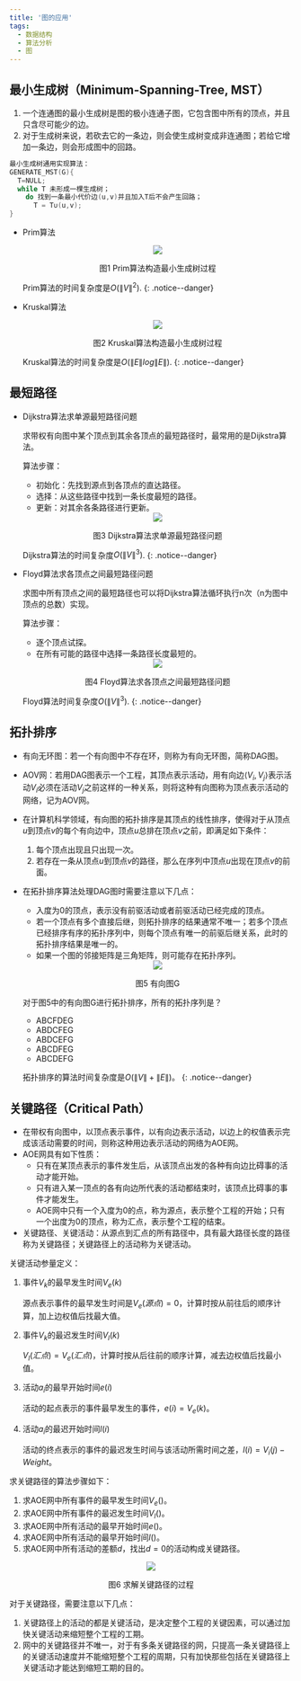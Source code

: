 ```yaml
---
title: '图的应用'
tags:
  - 数据结构
  - 算法分析
  - 图
---
```


## 最小生成树（Minimum-Spanning-Tree, MST）
  1. 一个连通图的最小生成树是图的极小连通子图，它包含图中所有的顶点，并且只含尽可能少的边。
  2. 对于生成树来说，若砍去它的一条边，则会使生成树变成非连通图；若给它增加一条边，则会形成图中的回路。


```c
最小生成树通用实现算法：
GENERATE_MST(G){
  T=NULL;
  while T 未形成一棵生成树；
    do 找到一条最小代价边(u,v)并且加入T后不会产生回路；
      T = T∪(u,v);
}
```

* Prim算法
  <div align='center'>
    <img src="/assets/images/3/graph10.jpg">
    <p>图1 Prim算法构造最小生成树过程</p>
  </div>

  Prim算法的时间复杂度是$O\left ( \left \| V\right \|^{2}\right )$.
  {: .notice--danger}

* Kruskal算法
  <div align='center'>
    <img src="/assets/images/3/graph11.jpg">
    <p>图2 Kruskal算法构造最小生成树过程</p>
  </div>

  Kruskal算法的时间复杂度是$O\left ( \left \| E\right \| log\left \| E\right \|\right )$.
  {: .notice--danger}

## 最短路径
* Dijkstra算法求单源最短路径问题
  
  求带权有向图中某个顶点到其余各顶点的最短路径时，最常用的是Dijkstra算法。

  算法步骤：
  - 初始化：先找到源点到各顶点的直达路径。
  - 选择：从这些路径中找到一条长度最短的路径。
  - 更新：对其余各条路径进行更新。
  
  <div align='center'>
    <img src="/assets/images/3/graph12.jpg">
    <p>图3 Dijkstra算法求单源最短路径问题</p>
  </div>

  Dijkstra算法的时间复杂度$O\left ( \left \| V\right \|^{3}\right )$.
  {: .notice--danger}

* Floyd算法求各顶点之间最短路径问题
  
  求图中所有顶点之间的最短路径也可以将Dijkstra算法循环执行n次（n为图中顶点的总数）实现。

  算法步骤：
  - 逐个顶点试探。
  - 在所有可能的路径中选择一条路径长度最短的。

  <div align='center'>
    <img src="/assets/images/3/graph13.jpg">
    <p>图4 Floyd算法求各顶点之间最短路径问题</p>
  </div>

  Floyd算法时间复杂度$O\left ( \left \| V\right \|^{3}\right )$.
  {: .notice--danger}

## 拓扑排序

- 有向无环图：若一个有向图中不存在环，则称为有向无环图，简称DAG图。
- AOV网：若用DAG图表示一个工程，其顶点表示活动，用有向边$\left \langle V_{i},V_{j}\right \rangle$表示活动$V_{i}$必须在活动$V_{j}$之前这样的一种关系，则将这种有向图称为顶点表示活动的网络，记为AOV网。
- 在计算机科学领域，有向图的拓扑排序是其顶点的线性排序，使得对于从顶点$u$到顶点$v$的每个有向边中，顶点$u$总排在顶点$v$之前，即满足如下条件：  
  1. 每个顶点出现且只出现一次。
  2. 若存在一条从顶点$u$到顶点$v$的路径，那么在序列中顶点$u$出现在顶点$v$的前面。
- 在拓扑排序算法处理DAG图时需要注意以下几点：
  - 入度为0的顶点，表示没有前驱活动或者前驱活动已经完成的顶点。
  - 若一个顶点有多个直接后继，则拓扑排序的结果通常不唯一；若多个顶点已经排序有序的拓扑序列中，则每个顶点有唯一的前驱后继关系，此时的拓扑排序结果是唯一的。
  - 如果一个图的邻接矩阵是三角矩阵，则可能存在拓扑序列。

  <div align='center'>
    <img src="/assets/images/3/graph14.jpg">
    <p>图5 有向图G</p>
  </div>

  对于图5中的有向图G进行拓扑排序，所有的拓扑序列是？

  - ABCFDEG
  - ABDCFEG
  - ABDCEFG
  - ABCDFEG
  - ABCDEFG
  
  拓扑排序的算法时间复杂度是$O\left (\left \| V\right \| +\left \| E\right \| \right )$。
  {: .notice--danger}

## 关键路径（Critical Path）

- 在带权有向图中，以顶点表示事件，以有向边表示活动，以边上的权值表示完成该活动需要的时间，则称这种用边表示活动的网络为AOE网。
- AOE网具有如下性质：
  - 只有在某顶点表示的事件发生后，从该顶点出发的各种有向边比碍事的活动才能开始。
  - 只有进入某一顶点的各有向边所代表的活动都结束时，该顶点比碍事的事件才能发生。
  - AOE网中只有一个入度为0的点，称为源点，表示整个工程的开始；只有一个出度为0的顶点，称为汇点，表示整个工程的结束。
- 关键路径、关键活动：从源点到汇点的所有路径中，具有最大路径长度的路径称为关键路径；关键路径上的活动称为关键活动。

关键活动参量定义：

1. 事件$V_{k}$的最早发生时间$V_{e}\left(k\right)$
   
    源点表示事件的最早发生时间是$V_{e}\left(源点\right)=0$，计算时按从前往后的顺序计算，加上边权值后找最大值。
2. 事件$V_{k}$的最迟发生时间$V_{l}\left(k\right)$
   
   $V_{l}\left(汇点\right)=V_{e}\left(汇点\right)$，计算时按从后往前的顺序计算，减去边权值后找最小值。
3. 活动$a_{i}$的最早开始时间$e\left(i\right)$
   
   活动的起点表示的事件最早发生的事件，$e\left(i\right)=V_{e}\left(k\right)$。
4. 活动$a_{i}$的最迟开始时间$l\left(i\right)$
   
   活动的终点表示的事件的最迟发生时间与该活动所需时间之差，$l\left(i\right)=V_{i}\left(j\right)-Weight$。

求关键路径的算法步骤如下：
1. 求AOE网中所有事件的最早发生时间$V_{e}\left(\right)$。
2. 求AOE网中所有事件的最迟发生时间$V_{l}\left(\right)$。
3. 求AOE网中所有活动的最早开始时间$e\left(\right)$。
4. 求AOE网中所有活动的最早开始时间$l\left(\right)$。
5. 求AOE网中所有活动的差额$d$，找出$d=0$的活动构成关键路径。

  <div align='center'>
    <img src="/assets/images/3/graph15.jpg">
    <p>图6 求解关键路径的过程</p>
  </div>

对于关键路径，需要注意以下几点：

1. 关键路径上的活动的都是关键活动，是决定整个工程的关键因素，可以通过加快关键活动来缩短整个工程的工期。
2. 网中的关键路径并不唯一，对于有多条关键路径的网，只提高一条关键路径上的关键活动速度并不能缩短整个工程的周期，只有加快那些包括在关键路径上关键活动才能达到缩短工期的目的。